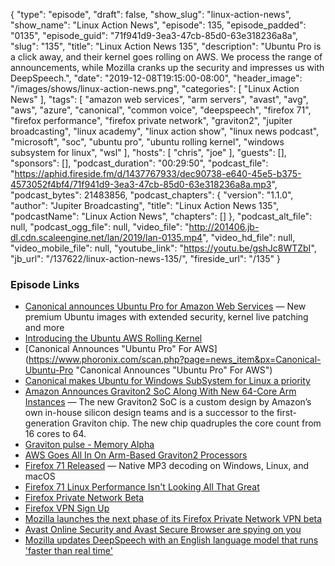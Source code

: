 {
  "type": "episode",
  "draft": false,
  "show_slug": "linux-action-news",
  "show_name": "Linux Action News",
  "episode": 135,
  "episode_padded": "0135",
  "episode_guid": "71f941d9-3ea3-47cb-85d0-63e318236a8a",
  "slug": "135",
  "title": "Linux Action News 135",
  "description": "Ubuntu Pro is a click away, and their kernel goes rolling on AWS. We process the range of announcements, while Mozilla cranks up the security and impresses us with DeepSpeech.",
  "date": "2019-12-08T19:15:00-08:00",
  "header_image": "/images/shows/linux-action-news.png",
  "categories": [
    "Linux Action News"
  ],
  "tags": [
    "amazon web services",
    "arm servers",
    "avast",
    "avg",
    "aws",
    "azure",
    "canonical",
    "common voice",
    "deepspeech",
    "firefox 71",
    "firefox performance",
    "firefox private network",
    "graviton2",
    "jupiter broadcasting",
    "linux academy",
    "linux action show",
    "linux news podcast",
    "microsoft",
    "soc",
    "ubuntu pro",
    "ubuntu rolling kernel",
    "windows subsystem for linux",
    "wsl"
  ],
  "hosts": [
    "chris",
    "joe"
  ],
  "guests": [],
  "sponsors": [],
  "podcast_duration": "00:29:50",
  "podcast_file": "https://aphid.fireside.fm/d/1437767933/dec90738-e640-45e5-b375-4573052f4bf4/71f941d9-3ea3-47cb-85d0-63e318236a8a.mp3",
  "podcast_bytes": 21483856,
  "podcast_chapters": {
    "version": "1.1.0",
    "author": "Jupiter Broadcasting",
    "title": "Linux Action News 135",
    "podcastName": "Linux Action News",
    "chapters": []
  },
  "podcast_alt_file": null,
  "podcast_ogg_file": null,
  "video_file": "http://201406.jb-dl.cdn.scaleengine.net/lan/2019/lan-0135.mp4",
  "video_hd_file": null,
  "video_mobile_file": null,
  "youtube_link": "https://youtu.be/gshJc8WTZbI",
  "jb_url": "/137622/linux-action-news-135/",
  "fireside_url": "/135"
}


### Episode Links

  * [Canonical announces Ubuntu Pro for Amazon Web Services](https://ubuntu.com/blog/canonical-announces-ubuntu-pro-for-amazon-web-services "Canonical announces Ubuntu Pro for Amazon Web Services") — New premium Ubuntu images with extended security, kernel live patching and more
  * [Introducing the Ubuntu AWS Rolling Kernel](https://ubuntu.com/blog/introducing-the-ubuntu-aws-rolling-kernel "Introducing the Ubuntu AWS Rolling Kernel")
  * [Canonical Announces "Ubuntu Pro" For AWS](https://www.phoronix.com/scan.php?page=news_item&px=Canonical-Ubuntu-Pro "Canonical Announces "Ubuntu Pro" For AWS")
  * [Canonical makes Ubuntu for Windows SubSystem for Linux a priority](https://www.zdnet.com/article/canonical-makes-ubuntu-for-windows-subsystem-for-linux-a-priority/ "Canonical makes Ubuntu for Windows SubSystem for Linux a priority")
  * [Amazon Announces Graviton2 SoC Along With New 64-Core Arm Instances](https://www.anandtech.com/show/15189/amazon-announces-graviton2-soc-along-with-new-aws-instances-64core-arm-with-large-performance-uplifts "Amazon Announces Graviton2 SoC Along With New 64-Core Arm Instances") — The new Graviton2 SoC is a custom design by Amazon’s own in-house silicon design teams and is a successor to the first-generation Graviton chip. The new chip quadruples the core count from 16 cores to 64.
  * [Graviton pulse - Memory Alpha](https://memory-alpha.fandom.com/wiki/Graviton_pulse "Graviton pulse - Memory Alpha")
  * [AWS Goes All In On Arm-Based Graviton2 Processors](https://www.forbes.com/sites/moorinsights/2019/12/03/aws-goes-all-in-on-arm-based-graviton2-processors-with-ec2-6th-gen-instances/#4ba55d1a2c89 "AWS Goes All In On Arm-Based Graviton2 Processors")
  * [Firefox 71 Released](https://www.mozilla.org/en-US/firefox/71.0/releasenotes/ "Firefox 71 Released") — Native MP3 decoding on Windows, Linux, and macOS
  * [Firefox 71 Linux Performance Isn't Looking All That Great](https://www.phoronix.com/scan.php?page=news_item&px=Firefox-71-Performance "Firefox 71 Linux Performance Isn't Looking All That Great")
  * [Firefox Private Network Beta](https://fpn.firefox.com/ "Firefox Private Network Beta")
  * [Firefox VPN Sign Up](https://fpn.firefox.com/vpn "Firefox VPN Sign Up")
  * [Mozilla launches the next phase of its Firefox Private Network VPN beta](https://techcrunch.com/2019/12/03/mozilla-launches-the-next-beta-phase-of-its-firefox-private-network-vpn/ "Mozilla launches the next phase of its Firefox Private Network VPN beta")
  * [Avast Online Security and Avast Secure Browser are spying on you](https://palant.de/2019/10/28/avast-online-security-and-avast-secure-browser-are-spying-on-you/ "Avast Online Security and Avast Secure Browser are spying on you")
  * [Mozilla updates DeepSpeech with an English language model that runs 'faster than real time'](https://venturebeat.com/2019/12/05/mozilla-updates-deepspeech-with-an-english-language-model-that-runs-faster-than-real-time/ "Mozilla updates DeepSpeech with an English language model that runs 'faster than real time'")


